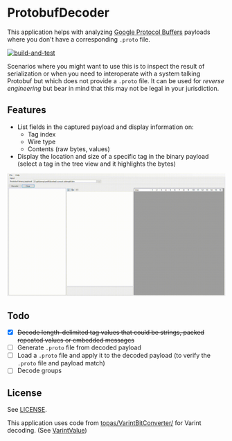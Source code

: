 # ProtobufDecoder

This application helps with analyzing [Google Protocol Buffers](https://developers.google.com/protocol-buffers) payloads where you don't have a corresponding `.proto` file.

[![build-and-test](https://github.com/sandermvanvliet/ProtobufDecoder/actions/workflows/dotnet.yml/badge.svg)](https://github.com/sandermvanvliet/ProtobufDecoder/actions/workflows/dotnet.yml)

Scenarios where you might want to use this is to inspect the result of serialization or when you need to interoperate with a system talking Protobuf but which does not provide a `.proto` file. 
It can be used for _reverse engineering_ but bear in mind that this may not be legal in your jurisdiction.

## Features

- List fields in the captured payload and display information on:
  - Tag index
  - Wire type
  - Contents (raw bytes, values) 
- Display the location and size of a specific tag in the binary payload (select a tag in the tree view and it highlights the bytes)

![animated application demo](./app-demo.gif)

## Todo

- [X] ~~Decode length-delimited tag values that could be strings, packed repeated values or embedded messages~~
- [ ] Generate `.proto` file from decoded payload
- [ ] Load a `.proto` file and apply it to the decoded payload (to verify the `.proto` file and payload match)
- [ ] Decode groups

## License

See [LICENSE](./LICENSE).

This application uses code from [topas/VarintBitConverter/](https://github.com/topas/VarintBitConverter/) for Varint decoding. (See [VarintValue](./src/ProtobufDecoder/VarintValue.cs))
